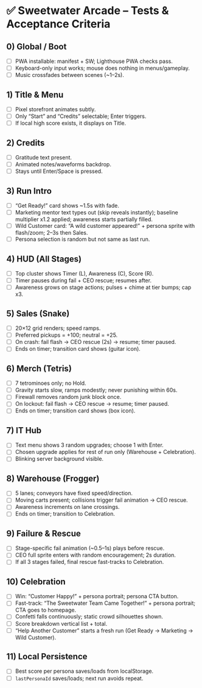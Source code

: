 # ✅ Sweetwater Arcade – Tests & Acceptance Criteria

## 0) Global / Boot
- [ ] PWA installable: manifest + SW; Lighthouse PWA checks pass.
- [ ] Keyboard-only input works; mouse does nothing in menus/gameplay.
- [ ] Music crossfades between scenes (~1–2s).

## 1) Title & Menu
- [ ] Pixel storefront animates subtly.
- [ ] Only “Start” and “Credits” selectable; Enter triggers.
- [ ] If local high score exists, it displays on Title.

## 2) Credits
- [ ] Gratitude text present.
- [ ] Animated notes/waveforms backdrop.
- [ ] Stays until Enter/Space is pressed.

## 3) Run Intro
- [ ] “Get Ready!” card shows ~1.5s with fade.
- [ ] Marketing mentor text types out (skip reveals instantly); baseline multiplier x1.2 applied; awareness starts partially filled.
- [ ] Wild Customer card: “A wild customer appeared!” + persona sprite with flash/zoom; 2–3s then Sales.
- [ ] Persona selection is random but not same as last run.

## 4) HUD (All Stages)
- [ ] Top cluster shows Timer (L), Awareness (C), Score (R).
- [ ] Timer pauses during fail + CEO rescue; resumes after.
- [ ] Awareness grows on stage actions; pulses + chime at tier bumps; cap x3.

## 5) Sales (Snake)
- [ ] 20×12 grid renders; speed ramps.
- [ ] Preferred pickups = +100; neutral = +25.
- [ ] On crash: fail flash → CEO rescue (2s) → resume; timer paused.
- [ ] Ends on timer; transition card shows (guitar icon).

## 6) Merch (Tetris)
- [ ] 7 tetrominoes only; no Hold.
- [ ] Gravity starts slow, ramps modestly; never punishing within 60s.
- [ ] Firewall removes random junk block once.
- [ ] On lockout: fail flash → CEO rescue → resume; timer paused.
- [ ] Ends on timer; transition card shows (box icon).

## 7) IT Hub
- [ ] Text menu shows 3 random upgrades; choose 1 with Enter.
- [ ] Chosen upgrade applies for rest of run only (Warehouse + Celebration).
- [ ] Blinking server background visible.

## 8) Warehouse (Frogger)
- [ ] 5 lanes; conveyors have fixed speed/direction.
- [ ] Moving carts present; collisions trigger fail animation → CEO rescue.
- [ ] Awareness increments on lane crossings.
- [ ] Ends on timer; transition to Celebration.

## 9) Failure & Rescue
- [ ] Stage-specific fail animation (~0.5–1s) plays before rescue.
- [ ] CEO full sprite enters with random encouragement; 2s duration.
- [ ] If all 3 stages failed, final rescue fast-tracks to Celebration.

## 10) Celebration
- [ ] Win: “Customer Happy!” + persona portrait; persona CTA button.
- [ ] Fast-track: “The Sweetwater Team Came Together!” + persona portrait; CTA goes to homepage.
- [ ] Confetti falls continuously; static crowd silhouettes shown.
- [ ] Score breakdown vertical list + total.
- [ ] “Help Another Customer” starts a fresh run (Get Ready → Marketing → Wild Customer).

## 11) Local Persistence
- [ ] Best score per persona saves/loads from localStorage.
- [ ] `lastPersonaId` saves/loads; next run avoids repeat.
